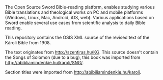 The Open Source Sword Bible-reading platform, enables studying various Bible translations and theological works on PC and mobile platforms (Windows, Linux, Mac, Android, iOS, web). Various applications based on Sword enable several use cases from scientific analysis to daily Bible reading.

This repository contains the OSIS XML source of the revised text of the Károli Bible from 1908.

The text originates from http://szentiras.hu/KG. This source doesn't contain the Songs of Solomon (due to a bug), this book was imported from http://abibliamindenkie.hu/karoli/SNG/.


Section titles were imported from  http://abibiliamindenkie.hu/karoli.
